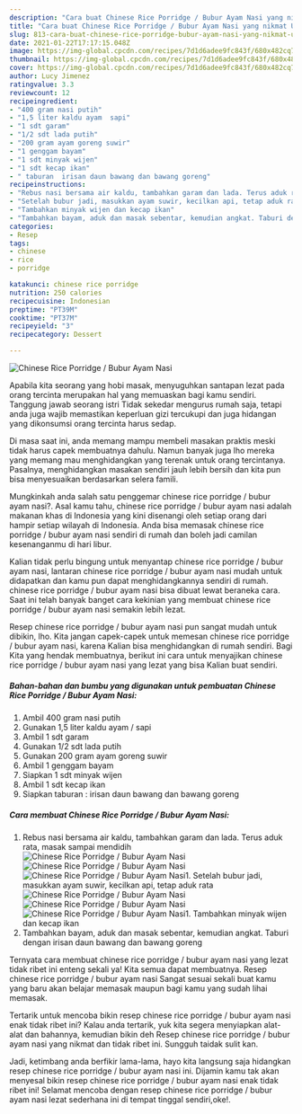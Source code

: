 ```yaml
---
description: "Cara buat Chinese Rice Porridge / Bubur Ayam Nasi yang nikmat Untuk Jualan"
title: "Cara buat Chinese Rice Porridge / Bubur Ayam Nasi yang nikmat Untuk Jualan"
slug: 813-cara-buat-chinese-rice-porridge-bubur-ayam-nasi-yang-nikmat-untuk-jualan
date: 2021-01-22T17:17:15.048Z
image: https://img-global.cpcdn.com/recipes/7d1d6adee9fc843f/680x482cq70/chinese-rice-porridge-bubur-ayam-nasi-foto-resep-utama.jpg
thumbnail: https://img-global.cpcdn.com/recipes/7d1d6adee9fc843f/680x482cq70/chinese-rice-porridge-bubur-ayam-nasi-foto-resep-utama.jpg
cover: https://img-global.cpcdn.com/recipes/7d1d6adee9fc843f/680x482cq70/chinese-rice-porridge-bubur-ayam-nasi-foto-resep-utama.jpg
author: Lucy Jimenez
ratingvalue: 3.3
reviewcount: 12
recipeingredient:
- "400 gram nasi putih"
- "1,5 liter kaldu ayam  sapi"
- "1 sdt garam"
- "1/2 sdt lada putih"
- "200 gram ayam goreng suwir"
- "1 genggam bayam"
- "1 sdt minyak wijen"
- "1 sdt kecap ikan"
- " taburan  irisan daun bawang dan bawang goreng"
recipeinstructions:
- "Rebus nasi bersama air kaldu, tambahkan garam dan lada. Terus aduk rata, masak sampai mendidih"
- "Setelah bubur jadi, masukkan ayam suwir, kecilkan api, tetap aduk rata"
- "Tambahkan minyak wijen dan kecap ikan"
- "Tambahkan bayam, aduk dan masak sebentar, kemudian angkat. Taburi dengan irisan daun bawang dan bawang goreng"
categories:
- Resep
tags:
- chinese
- rice
- porridge

katakunci: chinese rice porridge 
nutrition: 250 calories
recipecuisine: Indonesian
preptime: "PT39M"
cooktime: "PT37M"
recipeyield: "3"
recipecategory: Dessert

---
```



![Chinese Rice Porridge / Bubur Ayam Nasi](https://img-global.cpcdn.com/recipes/7d1d6adee9fc843f/680x482cq70/chinese-rice-porridge-bubur-ayam-nasi-foto-resep-utama.jpg)

Apabila kita seorang yang hobi masak, menyuguhkan santapan lezat pada orang tercinta merupakan hal yang memuaskan bagi kamu sendiri. Tanggung jawab seorang istri Tidak sekedar mengurus rumah saja, tetapi anda juga wajib memastikan keperluan gizi tercukupi dan juga hidangan yang dikonsumsi orang tercinta harus sedap.

Di masa  saat ini, anda memang mampu membeli masakan praktis meski tidak harus capek membuatnya dahulu. Namun banyak juga lho mereka yang memang mau menghidangkan yang terenak untuk orang tercintanya. Pasalnya, menghidangkan masakan sendiri jauh lebih bersih dan kita pun bisa menyesuaikan berdasarkan selera famili. 



Mungkinkah anda salah satu penggemar chinese rice porridge / bubur ayam nasi?. Asal kamu tahu, chinese rice porridge / bubur ayam nasi adalah makanan khas di Indonesia yang kini disenangi oleh setiap orang dari hampir setiap wilayah di Indonesia. Anda bisa memasak chinese rice porridge / bubur ayam nasi sendiri di rumah dan boleh jadi camilan kesenanganmu di hari libur.

Kalian tidak perlu bingung untuk menyantap chinese rice porridge / bubur ayam nasi, lantaran chinese rice porridge / bubur ayam nasi mudah untuk didapatkan dan kamu pun dapat menghidangkannya sendiri di rumah. chinese rice porridge / bubur ayam nasi bisa dibuat lewat beraneka cara. Saat ini telah banyak banget cara kekinian yang membuat chinese rice porridge / bubur ayam nasi semakin lebih lezat.

Resep chinese rice porridge / bubur ayam nasi pun sangat mudah untuk dibikin, lho. Kita jangan capek-capek untuk memesan chinese rice porridge / bubur ayam nasi, karena Kalian bisa menghidangkan di rumah sendiri. Bagi Kita yang hendak membuatnya, berikut ini cara untuk menyajikan chinese rice porridge / bubur ayam nasi yang lezat yang bisa Kalian buat sendiri.

<!--inarticleads1-->

##### Bahan-bahan dan bumbu yang digunakan untuk pembuatan Chinese Rice Porridge / Bubur Ayam Nasi:

1. Ambil 400 gram nasi putih
1. Gunakan 1,5 liter kaldu ayam / sapi
1. Ambil 1 sdt garam
1. Gunakan 1/2 sdt lada putih
1. Gunakan 200 gram ayam goreng suwir
1. Ambil 1 genggam bayam
1. Siapkan 1 sdt minyak wijen
1. Ambil 1 sdt kecap ikan
1. Siapkan  taburan : irisan daun bawang dan bawang goreng




<!--inarticleads2-->

##### Cara membuat Chinese Rice Porridge / Bubur Ayam Nasi:

1. Rebus nasi bersama air kaldu, tambahkan garam dan lada. Terus aduk rata, masak sampai mendidih
<img src="https://img-global.cpcdn.com/steps/39f4e11cae1aaedd/160x128cq70/chinese-rice-porridge-bubur-ayam-nasi-langkah-memasak-1-foto.jpg" alt="Chinese Rice Porridge / Bubur Ayam Nasi"><img src="https://img-global.cpcdn.com/steps/64afe97b956cf740/160x128cq70/chinese-rice-porridge-bubur-ayam-nasi-langkah-memasak-1-foto.jpg" alt="Chinese Rice Porridge / Bubur Ayam Nasi"><img src="https://img-global.cpcdn.com/steps/8dda0821a8b8d73f/160x128cq70/chinese-rice-porridge-bubur-ayam-nasi-langkah-memasak-1-foto.jpg" alt="Chinese Rice Porridge / Bubur Ayam Nasi">1. Setelah bubur jadi, masukkan ayam suwir, kecilkan api, tetap aduk rata
<img src="https://img-global.cpcdn.com/steps/fe77d957e9629e12/160x128cq70/chinese-rice-porridge-bubur-ayam-nasi-langkah-memasak-2-foto.jpg" alt="Chinese Rice Porridge / Bubur Ayam Nasi"><img src="https://img-global.cpcdn.com/steps/2cccb674cb0b7b88/160x128cq70/chinese-rice-porridge-bubur-ayam-nasi-langkah-memasak-2-foto.jpg" alt="Chinese Rice Porridge / Bubur Ayam Nasi"><img src="https://img-global.cpcdn.com/steps/78718d18efe6159c/160x128cq70/chinese-rice-porridge-bubur-ayam-nasi-langkah-memasak-2-foto.jpg" alt="Chinese Rice Porridge / Bubur Ayam Nasi">1. Tambahkan minyak wijen dan kecap ikan
1. Tambahkan bayam, aduk dan masak sebentar, kemudian angkat. Taburi dengan irisan daun bawang dan bawang goreng




Ternyata cara membuat chinese rice porridge / bubur ayam nasi yang lezat tidak ribet ini enteng sekali ya! Kita semua dapat membuatnya. Resep chinese rice porridge / bubur ayam nasi Sangat sesuai sekali buat kamu yang baru akan belajar memasak maupun bagi kamu yang sudah lihai memasak.

Tertarik untuk mencoba bikin resep chinese rice porridge / bubur ayam nasi enak tidak ribet ini? Kalau anda tertarik, yuk kita segera menyiapkan alat-alat dan bahannya, kemudian bikin deh Resep chinese rice porridge / bubur ayam nasi yang nikmat dan tidak ribet ini. Sungguh taidak sulit kan. 

Jadi, ketimbang anda berfikir lama-lama, hayo kita langsung saja hidangkan resep chinese rice porridge / bubur ayam nasi ini. Dijamin kamu tak akan menyesal bikin resep chinese rice porridge / bubur ayam nasi enak tidak ribet ini! Selamat mencoba dengan resep chinese rice porridge / bubur ayam nasi lezat sederhana ini di tempat tinggal sendiri,oke!.

